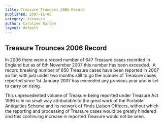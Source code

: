 ```yaml
---
title: Treasure Trounces 2006 Record
published: 2007-11-06
category: treasure
author: Caroline Barton
layout: default
---
```


Treasure Trounces 2006 Record
-----------------------------

In 2006 there were a record number of 647 Treasure cases recorded in England but as of 6th November 2007 this number has been exceeded.  A record breaking number of 650 Treasure cases have been reported in 2007 so far, with just under two months still to go the number of Treasure cases reported since 1st January 2007 has exceeded any previous year and is set to carry on rising.

This unprecedented volume of Treasure being reported under Treasure Act 1996 is in no small way attributable to the great work of the Portable Antiquities Scheme and its network of Finds Liaison Officers, without which the reporting and processing of Treasure cases would be greatly hindered and this continuing increase in reported Treasure would not be seen.
